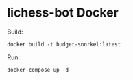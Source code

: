 # lichess-bot Docker

Build:

`docker build -t budget-snorkel:latest .`

Run:

`docker-compose up -d`
